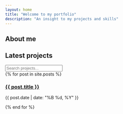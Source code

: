 ```yaml
---
layout: home
title: "Welcome to my portfolio"
description: "An insight to my projects and skills"
---
```


## About me


## Latest projects

<input type="text" id="search" placeholder="Search projects..." />

<div class="projects-grid">
{% for post in site.posts %}
  <div class="project-card" data-title="{{ post.title }}">
    <h3><a href="{{ post.url }}">{{ post.title }}</a></h3>
    <p>{{ post.date | date: "%B %d, %Y" }}</p>
  </div>
{% end for %}
</div>
